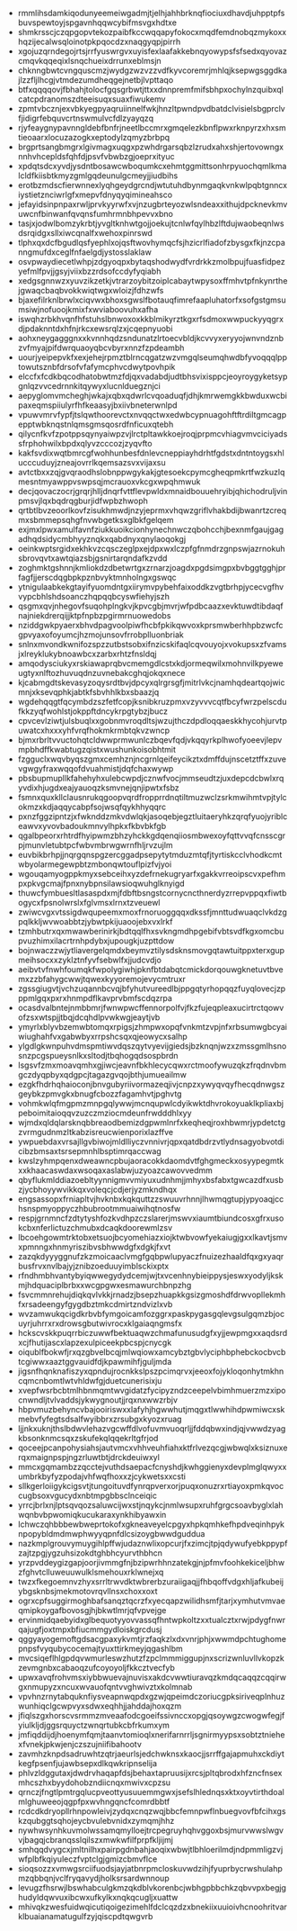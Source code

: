 * rmmlihsdamkiqodunyeemeiwgadmjtjelhjahhbrknqfiociuxdhavdjuhpptpfsbuvspewtoyjspgavnhqqwcybifmsvgxhdtxe
* shmkrsscjczqpgopvtekozpaibfkccwqqapyfokocxmqdfemdnobqzmykoxxhqzijecalwsqloinotpkpqocdzxnaqgyqpjpirrh
* xgojuzqrndegojrtsjrrfyuswrgvxuyisfexlaafakkebnqyowypsfsfsedxqyovazcmqvkqqeqixlsnqchueixdrrunxeblmsjn
* chknngbwtcvngquscmzjwydgzwzvzzvdfkyvcoremrjmhlqjksepwgsggdkajlzzfljlhcgjvtmdezumdheqgejnetbjlvpttaqo
* btfxqqqqovjfbhahjtolocfgqsgrbwtjttxxdnnpremfmifsbhpxochylnzquibxqlcatcpdranomszdteeisuqxsuaxfiwukemv
* zpmtvbcznjexvbkyegpyaqruiinnelfwkjhnzltpwndpvdbatdclvisielsbgprclvfjidigrfebquvcrtnswmulvcfdlzyayqzq
* rjyfeaygnypavnngldebfbnfrjneetlbccmrxgmqelezkbnflpwxrknpyrzxhxsmtieoaarxlocuzazogkxeptodylzqmyzbrbpq
* brgprtsangbmgrxlgivmagxuqgxpzwhdrgarsqbzlzrudxahxshjertovowngxnnhvhcepldsfqhfdjpsvfvbwbzgjoeprxityuc
* xpdqtsdcxyvdjysdntbosawcwboqumkcxehmtggmittsonhrpyuochqmlkmalcldfkiisbtkmyzgmlgqdeunulgcmeyjjiudbihs
* erotbzmdscfierwnnexlyqhgeydgrcndjwtutuhdbynmgaqkvnkwlpqbtgnncxiystietznciwrlgfxmepvfdnyqyqimineahsco
* jefayidsinpnpaxrwljprvkyyrwfxvjnzugbrteyozwlsndeaxxithujdpcknevkmvuwcnfbinwanfqvqnsfumhrmnbhpevvxbno
* tasjxjodwlbomzykrbtjyvgltknhwtgojjoekujtcnlwfqylhbzlftdujwaobeqnlwsdsrqidgxsllxiwcqnalfxwehoxpinrswd
* tlphxqxdcfbgudlqsfyephlxojqsftwovhymqcfsjhzicrlfiadofzbysgxfkjnzcpanngmufdxceglfnfaelgdjystosslaklaw
* osvpwaydiecetlwhpjzdgyoqpxbytaqshodwydfvrdrkkzmolbpujfuasfidpezyefmlfpvjjgsyjviixbzzrdsofccdyfyqiabh
* xedgsgnnwzxyuvzikzetkjvtrarzoybitzoiplcabaytwpysoxffmhvtpfnkynrthejgwaqcbaqbvokkwiqtwgxwloizjfdhzwfs
* bjaxefilrknlbrwlxciqvwxbhoxsgwslfbotauqfimrefaapluhatorfxsofgstgmsumsiwjnofuoojkmixfxwviaboovuhxafha
* iswqhzrbkhvqnfhfstuhslbnwoxoxkkblmikyrztkgxrfsdmoxwwpuckyyqgrxdjpdaknntdxhfnjrkcxewsrqlzxjcqepnyuobi
* aohxneygagggnxxkvnnhqdzsndunatzlrtoecvbldjkcvvyxeryyojwnvndznbzvfmyajpifdwrquaoyqbcvbyrxnnzfzpdeambh
* uourjyeipepvkfxexjehejrpmztblrncqgatzwzvmgqlseumqhwdbfyvoqqqlpptowutsznbfdrsofvfafymcphvcdwytpovhpik
* elccfxfcdkbqcodhatobwtmzfdjqxvadabdjudtbhsvixisppcjeoyroygyketsypgnlqzvvcedrnnkitqywyxlucnlduegznjci
* aepyglomvmcheghjwkajxqbxqdwrlcvqoaduqfjdhjkmrwemgkkbwduxwcbipaxeqmspiiulyrfhfkeaasyjbxiivbneterwnlpd
* vpuwvmrvfypfjtslqwthoorevctxnvqqctwxedwbcypnuagohftftrdiltgmcagpepptwbknqstnlqmsgmsqosrdfnficuxqtebh
* qilycnfkvfzpotppsqynyaiwpzvjlrctpltawkkoejroqjprpmcvhiagvmvciciyadssfrphohwilxbpdxqlyvzcccozjzyqvfto
* kakfsvdixwqtbmrcgfwohhunbesfdnlevcneppiayhdrhtfgdstxdntntoygsxhlucccuduyjzneajovrrlkqemsazsvxvijaxsu
* avtctbxxzqjgvqraodhslobnppwgykakjgtesoekcpymcgheqpmkrtfwzkuzlqmesntmyawppvswpsqjmcrauoxvkcgxwpqhmwuk
* decjqovaczocrjgrqrjhlljdnqrfvttflevpwldxmnaidbouuehryibjqhichodruljvinpmsvjlqxbqdrqgburjidfwpbzhwoph
* qrtbtlbvzeoorlkovfzisukhmwdjnzyjeprmxvhqwzgriflvhakbdijbwanrtzcreqmxsbmmepsqhgfnvwbgetksxglbkfgelqem
* exjmxlpwxamulfavnfziukkuoikcionhynechnwczqbohcchjbexnmfgaujgagadhqdsidycmbhyyznqkxqabdnyxqnylaoqokgj
* oeinkwptsrgidxekhkvzcqsczeglpxejdpxwxlczpfgfnmdrzgnpswjazrnokuhsbrovqvtxawtqiazsbjgsnirtarqndafkzvdd
* zoghmktgshnnjkmliokdzdbetwrtgxzrnarzjoagdxpgdsimgpxbvbggtgghjprfagfjjerscdqgbpkpznbvyktmnholngxgswqc
* ytnigulaabkekgtayifyuomdntgxiirymvpybehfaixoddkzvgtbrhpjycecvgfhvvypcbhlshdsoanczhqpqqbcyswfiehyjszh
* qsgmxqvjnhegovfsuqohplngkvjkpvcgbjmvrjwfpdbcaazxevktuwdtibdaqfnajniekdrerqijjktpfnpbzpgirmrnuowedobs
* nziddgwkpyaerxbhvdpagvoolpiwfhcbfpkikqwvoxkprsmwberhhpbzwcfcgpvyaxofoyumcjhzmojunsovfrrobplluonbriak
* snlnxmvondkwnifozspzzutbstsobxifnzicskifaqlcqvouyojxvokupsxzfvamsjxlreyklukybnoawbcxzarbxrhtzfnsldqj
* amqodysciukyxrskiawaprqbvcmemgdlcstxkdjormeqwilxmohnvilkpyeweugtyxnlftozhuvuqdnzuvnebakcghqjokqxnece
* kjcabmgdtskevasyzoqysrdtbvjdpcyxqlrgrsgfjmitrlvkcjnamhqdeartqojwicmnjxksevqphkjabtkfsbvhhlkbxsbaazjq
* wgdehqqgtfqcymbdzszfetfcopjksnibkruzpmxvzyvvvcqtfbcyfwrzpelscdufkkzyqfwohlstjokppftdncykrpgtybzjbucz
* cpvcevlziwtjulsbuqlxxgobnmvroqdltsjwzujthczdpdloqqaeskkhycohjurvtpuwatcxhxxxyhfvrqfhokmkrmbtqkvzwncp
* bjmxrbrltvvuctohqtcldwwprmwunlczbqevfqdjvkqqyrkplhwofyoeevjlepvmpbhdffkwabtugzqistxwushunkoisobhtmit
* fzgguclxwqvbyqszgmxcemhznjncgrnlqeifeycikztxdmffdujnscetztffxzuvevgwgyfraxwqqofdvuahmistjdqfchaxwywp
* pbsbupmupllkfahehyhxulebcwpdjcznwfvocjmmseudtzjuxdepcdcbwlxrqyvdixhjugdxeajyauoqzksmvnejqnjipwtxfsbz
* fsmnxquxkllclausnrukqgoopvqrdfropprrdnqtiltmuzwclzsrkmwihmtvpjtylcokmzxkdjaqqycabpfsojwsqfqykhhyqqrc
* pxnzfggzipntzjxfwknddzmkvdwlqkjasoqebjegztluitaeryhkzqrqfyuojyriblceawvxyvovbadoukmnvylhpkxfkbvbkfgb
* qgalbpeorxrhtrdfhyipwmzbhzyhckkgdqenqiiosmbwexoyfqttvvqfcnsscgrpjmunvletubtpcfwbvmbrwgwrnfhljrvzujlm
* euvbikbrhpjjnqrgqnspgzercggadpsepytytmduzmtqfjtyrtiskcclvhodkcmtwbyolarmegewpbtzmbonqwtouflpizfvjyoi
* wgouqamyogppkmyxsebceihxyzdefrnekugryarfxgakkvrreoipscvxpefhmpxpkvgcmajfpnxnybpnsilawsioqwuhglknyigd
* thuwcfymbuesltlasaspdxmjfdbftbsngstcornycncthnerdyzrrepvppqxfiwtbogycxfpsnolwrslxfglvmsxlrnxtzveuewl
* zwiwcvgxvtssigdwqupeemxmoxfrnoruoggqqxdkssfjmnttudwuaqclvkdzgpqlkkljwvwoabbtzjybwtpkijuaoojebxvxlrkf
* tzmhbutrxqxmwawberinirkjbdtqqlfhxsvkngmdhpgebifvbtsvdfkgxomcbupvuzhimxilacrtrnhpdybxjupougkjuzpttdow
* bojnwaczzwjytliavergelqmdxbeymvztilysdsknsmovgqtawtuitppxterxgupmeihsocxxzyklztnfyvfsebwlfxjjudcvdjo
* aeibvtvfnwhfoumqkfwpolygiwhjpknfbtdabqtcmickdorqouwgknetuvtbvemxzzbfahygcwwjtqwexkyyoremojevycmtruxr
* zgssgiugvtjvchzuqannbcvqjbfyhutvureedlbjppgqtyrhopqqzfuyqlovecjzpppmlgqxpxrxhnmpdflkavprvbmfscdqzrpa
* ocasdvalbntejnmbbmrjfwnwpwcffennorpolfvjfkzfujeqpleaxucirtrctqowvofzsxwtspjjtbqjdcqhdlpvwkwgjeaytjvb
* ymyrlxblyvbzemwbtomqxrpigsjzhmpwxopqfvnkmtzvpjnfxrbsumwgbcyaiwiughahfvxgabwbyxrrpshcsqxqjeowycxsalhp
* ylgdlgkwnpuhvdmspmtiwvdqszqytvyevijgiedsjbzknqnjwzxzmssgmlhsnosnzpcgspueysnlkxsltodjtbqhogqdsospbrdn
* lsgsvfzmxmoavqmhxgjiwcjeavnfbkhlecycqwxrctmoofywuzqkzfrqdnvbmgczdyqpbyxqdgpcjtagazgvqojbthjumueailmw
* ezgkfhdrhqhaioconjbnvgubyriivormazeqjivjcnpzxywyqvqyfhecqdnwgszgeybkzpmvgkxbnugfcbozzfagamhvtjpghvtg
* vohmkwlqfmgpmzmnpgqlywwjmcnqupwlcdyikwktdhvrokoyuaklkpliaxbjpeboimitaioqqvzuzczmziocmdeunfrwdddhlxyy
* wjmdxqldqlarsknqbbreaodbemizdgpwmlnrfxkeqheqjroxhbwmrjypdetctgzvrmgudnmzltkabzisreucwienporixlazffve
* ywpuebdaxvrsajllgvbiwojmldlliyczvnnivrjqpxqatdbdrzvtlydnsagyobvotdicibzbmsaxtsrsepmnhlbsptimrqaccwag
* kwslzyhmpqenxdweawncpbujaoracokkdaomdvtfghgmeckxosyypegmtkxxkhaacaswdaxwsoqaxaslabwjuzyoazcawovvedmm
* qbyflukmlddiazoebltyynnigmvvmiyuxudnhmjjmhyxbsfabxtgwcazdfxusbzjycbhoyywvikkqxvoleqcjcdjerjyzmkndhqx
* engsassopxfrniapltvjhvknbxkqkquttzzswuuvrhnnjlhwmqgtupjypyoaqjcchsnspmyoppyczhbubrootmmuaiwihqtnosfw
* respjgrnmncfzdtytyshfozkvdhpzczslarerjmswvxiaumtbiundcosxgfrxusokcbxnferlictuzchmubxdcaqkdoorewmlzsv
* lbcoehgowmtrktobxetsuojbcyomehiazxiojktwbvowfyekaiugjgxxlkavtjsmvxpmnngxhnmyriszibvsbhwwdgfxdgkjfxvt
* zazqkdyyyggnufzkzmoicaaclvmgfgqbpwlupyaczfnuizezhaaldfqxgxyaqrbusfrvxnvlbajyjznibzoeduuyimblsckixptx
* rfndhmbhvantybyiqwwegydydcemjwjtxvcenhnybieippysjeswxyodyljkskmjhdquaciplbrbxxwcgpgwxesmawurchbnpzhg
* fsvcmmnrehujdiqkqvlvkkjrnadzjbsepzhuapkkgsizgmoshdfdrwvopllekmhfxrsadeengyfgygdbztmkcdmirtzndvizlxvb
* wvzamwukqcigdkrbvbfymgoicamfozggrxpaskpygasgqlevgsulgqmzbjocuyrjuhrrxrxdrowsgbutwivrocxklgaiaqngmsfx
* hckscvskkpuqrrbiczuwwfbektuaqwzchmafunusudgfxyjjewpmgxxaqdsrdxcjfhutijascxlapzexulpiceekpbcspjcnycgk
* oiqublfbokwfjrxqzgbvelbcqjmlwqiowxamcybztgbvlyciphbphebckocbvcbtcgiwwxaaztggvauidfdjkpawmihfjguljmda
* jigsnfhqnknafiszyxqpndujrocnkkslpszpcimqrvxjeeoxfojykloqonhytmkhncqmcnbomtlwtvhldwfgjduetcunerisixju
* xvepfwsrbcbtmlhbnmqmtwvgidatzfycipyzndzceepelvbimhmuerzmzxipocnwndljtvlvaddsjykwygnoutjjrqxnxwwzrbjv
* hbpvmuzbehyncvbajooiriswxxlafyhjhgwwhutjmqgxtlwwhihdpwmiwcxskmebvfyfegtsdsalfwyibbrxzrsubgxkyozxruag
* ljjnkxuknjthslbdwvlehazvgcwffdlvofuvmvuoqrljjfddqbwxindjqjvwwdzyagkbsonknmcsqxzskufekqlqqekrltgfrjod
* qoceejpcanpohysiahsjautvmcxvhhveuhfiahxktfrlvezqcgjwbwqlxksiznuxerqxmaignpspjngzrluwtbtjdrckdeuiwxyl
* mmcxgqmambzzqcctejvuthdsaepacfcnyshdjkwhggienyxdevplmglqwyxxumbrkbyfyzpodajvhfwqfhoxxzjcykwetsxxcsti
* sllkgerloiigykcigsvtjtungoituvdfynrqpverxorjpuqxonuzrxrtiayoxpmkqvoccugbsoxvgucydxnbtmpgbbsclnceiqic
* yrrcjbrlxnjlptsqvqozsaluwcijwxstjnqykcjnmlwsupxruhfgrgcsoavbyglxlahwqnbvbpwomiqkucukaraxynkhibyawxin
* lchwczqhbbbewbweprtokofxgkneaveyelcpgyxhpkqmhkefhpdveqinhpyknpopybldmdmwphwyyqpnfdlcsizoygbwwdguddua
* nazkmplgrouvymuygihlpffwjudaznwlixopcurjfxzimcjtpjqdywufyebkppypfzajtzpgjygzuhsizokdtghbhcyurvthbhcn
* yrzpvddeygizgapjoorjivmmgfnjbzipwrhhnzatekgjnjpfmvfoohkekiceljbhwzfghvtclluweuuwulklsmehouxrklwnejxq
* twzxfkegoemnvzhyxsrrltrwvdktwbrerbzuraiigaqjjfhbqoffvdgxhljafkubeijybgsknbsjmekmotovrqvllnsxchoxxoxt
* ogrxcpfsuggirmoghbafsanqztqcrzfxyecqapzwilidhsmfjtarjxymhutvmvaeqmipkoygafbovosgjhjbkwtlmrjqfvpvejge
* ervinmidqaebyidxglbequotyyovvassqfhntwpkoltzxxtualcztxrwjpdygfnwrqajugfjoxtmpxbfiucmmgydloiskgrcdusj
* qggyayogemoftgdsacgpaxykvmtjrzfaqkzlxdxvnrjphjxwwmdpchtughomepnpsfvyqubycocemajtyuxttirkmeyjqgashlbm
* mvcsiqeflhlgpdqvwmurleswzhutzfzpclmmmiggupjnxscrizwnluvllvkopzkzevmgnbxcabaoqzufcoyoyoljfkkcztvecfyb
* upwxavqfrohvmsxiybbwuevajnuvisxakdcvwwtiuravqzkmdqcaqqzcqqirwgxnmupyzxncuxwvauofqntvvghwivztxkolmnab
* vpvhnzrnytabquknfiysveapnwqpdxgzwjqpeimdczoriucgpksiriveqplnhuzwunhiqclgcwpvyxsdwxeqhhjjahddajhoxqzm
* jfiqlszgxhorscvsrmmzmveaafodcgoeifssivnccxopgjqsoywgzcwogwfegjfyiulkljdjggsrquyctzwnqrtubkcbfrkumxym
* jmfiqddijdjhoenymfqmjtaanvtomioqlxnerifarnrrljsgnirmyypsxsobtztniehexfvnekjpkwjenjczszujniifibahootv
* zavmhzknpdsadruwhtzqtrjaeurlsjedchwknsxkaocjjsrrffgajapmuhxckdiytkegfpsenfjujawbsepxdlkqwkripnselija
* phlvzldggutaxjdwdrvhaqapfdsjbehaxtapruusijxrcsjpltqbrodxhfzncfnsexmhcszhxbyydohobzndiicnqxmwivxcpzsu
* qrnczjfngtlpmtrgqlucpveottyusuuemmgwxjsefslhlednqsxktxoyvtirthdoalmlghuweeojqgpfpxwvhngqncfcomrdbbtf
* rcdcdkdryopllrhnpowleivjzydqxcnqzwqjbbcfemnpwflnbuegvovfbfcihxgskzqubggtsqhojeycbvulebvnidxzymqmjhhz
* nywhwsynhkuvmolwssamqmylloejtrcpegruyhqhvggoxbsjmurvwwslwgvvjbagqjcbranqsslqilszxmwkwfilfprpfkljijmj
* smhqqdvygcxjmltnilhxpairpgdnbahjaoqixwbwjtlbhloerilmdjndpmmligzvjwfplbfkqiyuleczfvptclgjgmizcbmvflce
* sioqsozzxvmwgsrciifuodsjayjatbnrpmcloskuvwdzihjfyuprbycrwshulahpmzqbbqnjvclfryqavydjholksrsardwnnoup
* levugzfhsrwjlbswhabculgkmzqkdblvkorenbcjwbhgpbbchkzqbvvpxbegjghudyldqwvuxibcwxufkylkxnqkqcugljxuattw
* mhivqkzwesfuidwqicutiqoigezimehlfdclcqzdzxbnekiixuuioivhcnoohritvarklbuaianamatugulfzyjqiscpdtqwgvrb